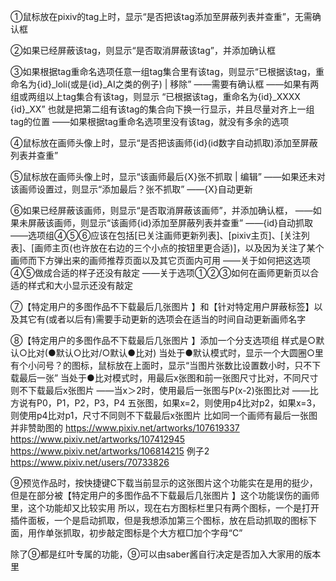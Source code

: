 ①鼠标放在pixiv的tag上时，显示“是否把该tag添加至屏蔽列表并查重”，无需确认框

②如果已经屏蔽该tag，则显示“是否取消屏蔽该tag”，并添加确认框

③如果根据tag重命名选项任意一组tag集合里有该tag，则显示“已根据该tag，重命名为{id}_loli(或是{id}_AI之类的例子) | 移除”
——需要有确认框
——如果有两组或两组以上tag集合有该tag，则显示
“已根据该tag，重命名为{id}_XXXX
                                      {id}_XX”
也就是把第二组有该tag的集合向下换一行显示，并且尽量对齐上一组tag的位置
——如果根据tag重命名选项里没有该tag，就没有多余的选项

④鼠标放在画师头像上时，显示“是否把该画师{id}(id数字自动抓取)添加至屏蔽列表并查重”

⑤鼠标放在画师头像上时，显示“该画师最后{X}张不抓取 | 编辑”
——如果还未对该画师设置过，则显示“添加最后？张不抓取”
——{X}自动更新

⑥如果已经屏蔽该画师，则显示“是否取消屏蔽该画师”，并添加确认框，
——如果未屏蔽该画师，则显示“该画师{id}添加至屏蔽列表并查重”
——{id}自动抓取
——选项组④⑤⑥应该在包括[已关注画师更新列表]、[pixiv主页]、[关注列表]、[画师主页(也许放在右边的三个小点的按钮里更合适)]，以及因为关注了某个画师而下方弹出来的画师推荐页面以及其它页面内可用
——关于如何把这选项④⑤做成合适的样子还没有敲定
——关于选项①②③如何在画师更新页以合适的样式和大小显示还没有敲定

⑦【特定用户的多图作品不下载最后几张图片 】和【针对特定用户屏蔽标签】以及其它有(或者以后有)需要手动更新的选项会在适当的时间自动更新画师名字

⑧【特定用户的多图作品不下载最后几张图片 】添加一个分支选项组
样式是○默认○比对(●默认○比对/○默认●比对)
当处于●默认模式时，显示一个大圆圈○里有个小问号？的图标，鼠标放在上面时，显示“当图片张数比设置数小时，只不下载最后一张”
当处于●比对模式时，用最后x张图和前一张图尺寸比对，不同尺寸则不下载最后x张图片
——当x＞2时，使用最后一张图与P(x-2)张图比对
——比方说有P0，P1，P2，P3，P4 五张图，如果x=2，则使用p4比对p2，如果x=3，则使用p4比对p1，尺寸不同则不下载最后x张图片
比如同一个画师有最后一张图并非赞助图的
https://www.pixiv.net/artworks/107619337
https://www.pixiv.net/artworks/107412945
https://www.pixiv.net/artworks/106814215
例子2
https://www.pixiv.net/users/70733826

⑨预览作品时，按快捷键C下载当前显示的这张图片这个功能实在是用的挺少，但是在部分被【特定用户的多图作品不下载最后几张图片 】这个功能误伤的画师里，这个功能却又比较实用
所以，现在右方图标栏里只有两个图标，一个是打开插件面板，一个是启动抓取，但是我想添加第三个图标，放在启动抓取的图标下面，用作单张抓取，初步敲定图标是个大方框□加个字母“C”

除了⑨都是红叶专属的功能，⑨可以由saber酱自行决定是否加入大家用的版本里